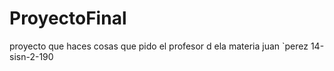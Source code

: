 # ProyectoFinal
proyecto que haces cosas que pido el profesor d ela materia  juan `perez 14-sisn-2-190
